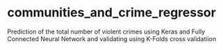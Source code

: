 # communities_and_crime_regressor
Prediction of the total number of violent crimes using Keras and Fully Connected Neural Network and validating using K-Folds cross validatiion
